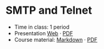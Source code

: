 # SMTP and Telnet

- Time in class: 1 period
- Presentation
  [Web](https://heig-vd-dai-course.github.io/heig-vd-dai-course/11-smtp-and-telnet/)
  ·
  [PDF](https://heig-vd-dai-course.github.io/heig-vd-dai-course/11-smtp-and-telnet/11-smtp-and-telnet-presentation.pdf)
- Course material: [Markdown](./COURSE_MATERIAL.md) ·
  [PDF](https://heig-vd-dai-course.github.io/heig-vd-dai-course/11-smtp-and-telnet/11-smtp-and-telnet-course-material.pdf)
